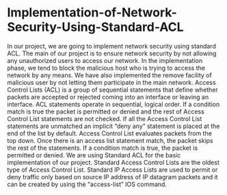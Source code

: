 # Implementation-of-Network-Security-Using-Standard-ACL

In our project, we are going to implement network security using standard ACL.
The main of our project is to ensure network security by not allowing any 
unauthorized users to access our network. In the implementation phase, we tend to 
block the malicious host who is trying to access the network by any means. We 
have also implemented the remove facility of malicious user by not letting them 
participate in the main network.
Access Control Lists (ACL) is a group of sequential statements that define whether 
packets are accepted or rejected coming into an interface or leaving an interface. 
ACL statements operate in sequential, logical order. If a condition match is true the 
packet is permitted or denied and the rest of Access Control List statements are not 
checked. If all the Access Control List statements are unmatched an implicit “deny 
any” statement is placed at the end of the list by default. Access Control List 
evaluates packets from the top down. Once there is an access list statement match, 
the packet skips the rest of the statements. If a condition match is true, the packet is 
permitted or denied.
We are using Standard ACL for the basic implementation of our project. Standard 
Access Control Lists are the oldest type of Access Control List. Standard IP Access 
Lists are used to permit or deny traffic only based on source IP address of IP 
datagram packets and it can be created by using the “access-list” IOS command.
